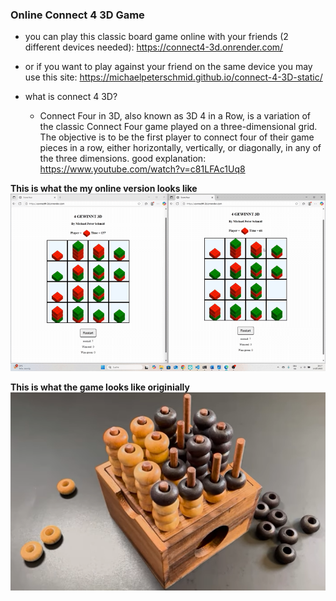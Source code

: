 ### Online Connect 4 3D Game
- you can play this classic board game online with your friends (2 different devices needed): https://connect4-3d.onrender.com/
- or if you want to play against your friend on the same device you may use this site: https://michaelpeterschmid.github.io/connect-4-3D-static/

- what is connect 4 3D?
  - Connect Four in 3D, also known as 3D 4 in a Row, is a variation of the classic Connect Four game played on a three-dimensional grid. The objective is to be the first player to connect four of their game pieces in a row, either horizontally, vertically, or diagonally, in any of the three dimensions. good explanation: https://www.youtube.com/watch?v=c81LFAc1Uq8

**This is what the my online version looks like**
![Online Game Image](connect4.gif)

**This is what the game looks like originially**
![Real Game Image](real_game.png)
